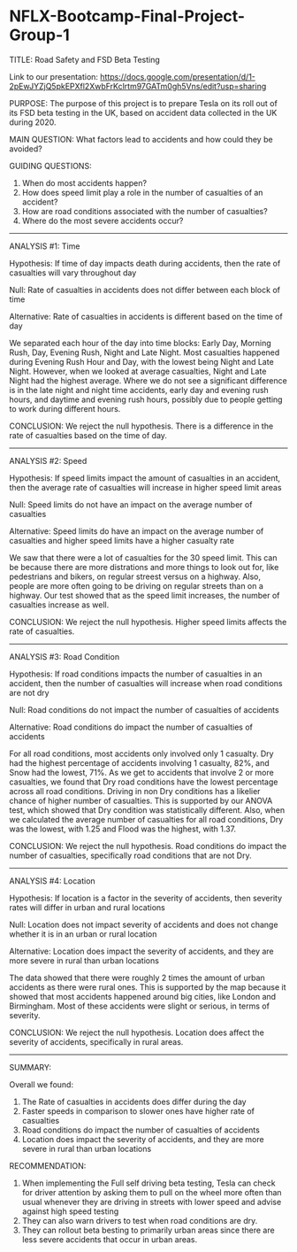 # NFLX-Bootcamp-Final-Project-Group-1

TITLE:  Road Safety and FSD Beta Testing

Link to our presentation: https://docs.google.com/presentation/d/1-2pEwJYZjQ5pkEPXfl2XwbFrKclrtm97GATm0gh5Vns/edit?usp=sharing

PURPOSE:
    The purpose of this project is to prepare Tesla on its roll out of its FSD beta testing in the UK, 
based on accident data collected in the UK during 2020.

MAIN QUESTION:   What factors lead to accidents and how could they be avoided?

GUIDING QUESTIONS:

   1. When do most accidents happen?  
   2. How does speed limit play a role in the number of casualties of an accident?
   3. How are road conditions associated with the number of casualties? 
   4. Where do the most severe accidents occur?

------------------------------------------------------------------------------------------

ANALYSIS #1: Time

Hypothesis: If time of day impacts death during accidents, then the rate of casualties will vary throughout day

Null: Rate of casualties in accidents does not differ between each block of time

Alternative: Rate of casualties in accidents is different based on the time of day


We separated each hour of the day into time blocks: Early Day, Morning Rush, Day, Evening Rush, Night and Late Night. Most casualties happened during Evening Rush Hour and Day, with the lowest being Night and Late Night. However, when we looked at average casualties, Night and Late Night had the highest average. Where we do not see a significant difference is in the late night and night time accidents, early day and evening rush hours, and daytime and evening rush hours, possibly due to people getting to work during different hours.


CONCLUSION: We reject the null hypothesis. There is a difference in the rate of casualties based on the time of day.

------------------------------------------------------------------------------------------

ANALYSIS #2: Speed

Hypothesis: If speed limits impact the amount of casualties in an accident, then the average rate of casualties will increase in higher speed limit areas

Null: Speed limits do not have an impact on the average number of casualties

Alternative: Speed limits do have an impact on the average number of casualties and higher speed limits have a higher casualty rate


We saw that there were a lot of casualties for the 30 speed limit. This can be because there are more distrations and more things to look out for, like pedestrians and bikers, on regular streest versus on a highway. Also, people are more often going to be driving on regular streets than on a highway. Our test showed that as the speed limit increases, the number of casualties increase as well. 


CONCLUSION: We reject the null hypothesis. Higher speed limits affects the rate of casualties.


------------------------------------------------------------------------------------------


ANALYSIS #3: Road Condition


Hypothesis: If road conditions impacts the number of casualties in an accident, then the number of casualties will increase when road conditions are not dry 

Null: Road conditions do not impact the number of casualties of accidents

Alternative: Road conditions do impact the number of casualties of accidents


For all road conditions, most accidents only involved only 1 casualty. Dry had the highest percentage of accidents involving 1 casualty, 82%, and Snow had the  lowest, 71%. As we get to accidents that involve 2 or more casualties, we found that Dry road conditions have the lowest percentage across all road conditions. Driving in non Dry conditions has a likelier chance of higher number of casualties. This is supported by our ANOVA test, which showed that Dry condition was statistically different. Also, when we calculated the average number of casualties for all road conditions, Dry was the lowest, with 1.25 and Flood was the highest, with 1.37.


CONCLUSION: We reject the null hypothesis. Road conditions do impact the number of casualties, specifically road conditions that are not Dry.


------------------------------------------------------------------------------------------


ANALYSIS #4: Location

Hypothesis: If location is a factor in the severity of accidents, then severity rates will differ in urban and rural locations

Null: Location does not impact severity of accidents and does not change whether it is in an urban or rural location

Alternative: Location does impact the severity of accidents, and they are more severe in rural than urban locations


The data showed that there were roughly 2 times the amount of urban accidents as there were rural ones. This is supported by the map because it showed that most accidents happened around big cities, like London and Birmingham. Most of these accidents were slight or serious, in terms of severity.


CONCLUSION: We reject the null hypothesis. Location does affect the severity of accidents, specifically in rural areas. 

------------------------------------------------------------------------------------------


SUMMARY:

Overall we found: 

   1. The Rate of casualties in accidents does differ during the day
   2. Faster speeds in comparison to slower ones have higher rate of casualties
   3. Road conditions do impact the number of casualties of accidents
   4. Location does impact the severity of accidents, and they are more severe in rural than urban locations


RECOMMENDATION:

   1. When implementing the Full self driving beta testing, Tesla can check for driver attention by asking them to pull on the wheel more often than usual whenever they are driving in streets with lower speed and advise against high speed testing
   2. They can also warn drivers to test when road conditions are dry.
   3. They can rollout beta besting to primarily urban areas since there are less severe accidents that occur in urban areas. 
